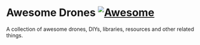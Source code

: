 # Awesome Drones [![Awesome](https://cdn.rawgit.com/sindresorhus/awesome/d7305f38d29fed78fa85652e3a63e154dd8e8829/media/badge.svg)](https://github.com/piyushchauhan/awesome-drones)
A collection of awesome drones, DIYs, libraries, resources and other related things.
